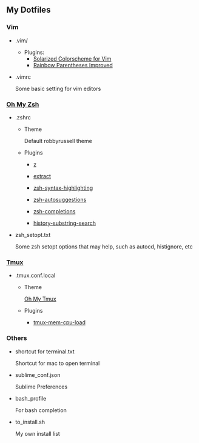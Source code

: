 
## My Dotfiles

### Vim

- .vim/

    - Plugins:
        - [Solarized Colorscheme for Vim](https://github.com/altercation/vim-colors-solarized)
        - [Rainbow Parentheses Improved](https://github.com/luochen1990/rainbow)

-  .vimrc

    Some basic setting for vim editors

### [Oh My Zsh](https://ohmyz.sh/)

- .zshrc

    - Theme 
        
        Default robbyrussell theme

    - Plugins

        - [z](https://github.com/agkozak/zsh-z)

        - [extract](https://github.com/ohmyzsh/ohmyzsh/tree/master/plugins/extract)

        - [zsh-syntax-highlighting](https://github.com/zsh-users/zsh-syntax-highlighting)

        - [zsh-autosuggestions](https://github.com/zsh-users/zsh-autosuggestions)

        - [zsh-completions](https://github.com/zsh-users/zsh-completions)

        - [history-substring-search](https://github.com/zsh-users/zsh-history-substring-search)


- zsh_setopt.txt

    Some zsh setopt options that may help, such as autocd, histignore, etc 


### [Tmux](https://github.com/tmux/tmux/wiki)

- .tmux.conf.local

    - Theme

        [Oh My Tmux](https://github.com/gpakosz/.tmux)

    - Plugins

        - [tmux-mem-cpu-load](https://github.com/thewtex/tmux-mem-cpu-load)


### Others

- shortcut for terminal.txt

    Shortcut for mac to open terminal

- sublime_conf.json

    Sublime Preferences

- bash_profile

    For bash completion

- to_install.sh

    My own install list


